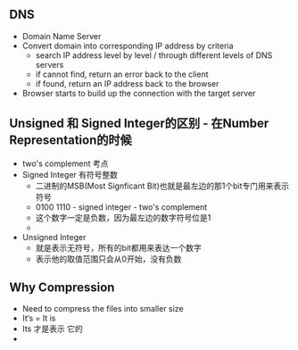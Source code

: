 ## DNS
- Domain Name Server
- Convert domain into corresponding IP address by criteria
	- search IP address level by level / through different levels of DNS servers
	- if cannot find, return an error back to the client
	- if found, return an IP address back to the browser
- Browser starts to build up the connection with the target server

## Unsigned 和 Signed Integer的区别 - 在Number Representation的时候
- two's complement 考点
- Signed Integer 有符号整数
	- 二进制的MSB(Most Signficant Bit)也就是最左边的那1个bit专门用来表示符号
	- 0100 1110 - signed integer - two's complement
	- 这个数字一定是负数，因为最左边的数字符号位是1
	- 
- Unsigned Integer
	- 就是表示无符号，所有的bit都用来表达一个数字
	- 表示他的取值范围只会从0开始，没有负数

## Why Compression
- Need to compress the files into smaller size
- It‘s = It is
- Its 才是表示 它的
- 
